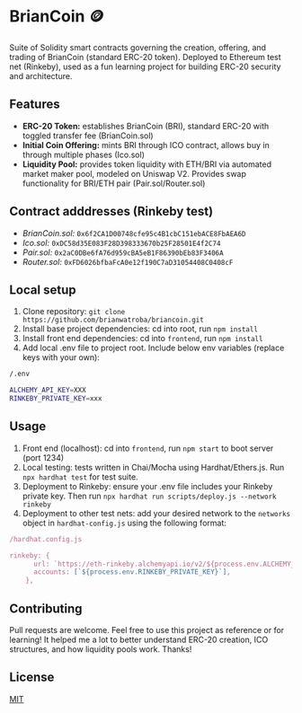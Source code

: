 # BrianCoin 🪙

Suite of Solidity smart contracts governing the creation, offering, and trading of BrianCoin (standard ERC-20 token). Deployed to Ethereum test net (Rinkeby), used as a fun learning project for building ERC-20 security and architecture.

## Features

- **ERC-20 Token:** establishes BrianCoin (BRI), standard ERC-20 with toggled transfer fee (BrianCoin.sol)
- **Initial Coin Offering:** mints BRI through ICO contract, allows buy in through multiple phases (Ico.sol)
- **Liquidity Pool:** provides token liquidity with ETH/BRI via automated market maker pool, modeled on Uniswap V2. Provides swap functionality for BRI/ETH pair (Pair.sol/Router.sol)

## Contract adddresses (Rinkeby test)

- _BrianCoin.sol:_ `0x6f2CA1D00748cfe95c4B1cbC151ebACE8FbAEA6D`
- _Ico.sol:_ `0xDC58d35E083F28D398333670b25F28501E4f2C74`
- _Pair.sol:_ `0x2aC0DBe6fA76d959cBA5eB1F86390bEb83F3406A`
- _Router.sol:_ `0xFD6026bfbaFcA0e12f190C7aD31054408C0408cF`

## Local setup

1. Clone repository: `git clone https://github.com/brianwatroba/briancoin.git`
2. Install base project dependencies: cd into root, run `npm install`
3. Install front end dependencies: cd into `frontend`, run `npm install`
4. Add local .env file to project root. Include below env variables (replace keys with your own):

```bash
/.env

ALCHEMY_API_KEY=XXX
RINKEBY_PRIVATE_KEY=xxx
```

## Usage

1. Front end (localhost): cd into `frontend`, run `npm start` to boot server (port 1234)
2. Local testing: tests written in Chai/Mocha using Hardhat/Ethers.js. Run `npx hardhat test` for test suite.
3. Deployment to Rinkeby: ensure your .env file includes your Rinkeby private key. Then run `npx hardhat run scripts/deploy.js --network rinkeby`
4. Deployment to other test nets: add your desired network to the `networks` object in `hardhat-config.js` using the following format:

```javascript
/hardhat.config.js

rinkeby: {
      url: `https://eth-rinkeby.alchemyapi.io/v2/${process.env.ALCHEMY_API_KEY}`,
      accounts: [`${process.env.RINKEBY_PRIVATE_KEY}`],
    },
```

## Contributing

Pull requests are welcome. Feel free to use this project as reference or for learning! It helped me a lot to better understand ERC-20 creation, ICO structures, and how liquidity pools work. Thanks!

## License

[MIT](https://choosealicense.com/licenses/mit/)
